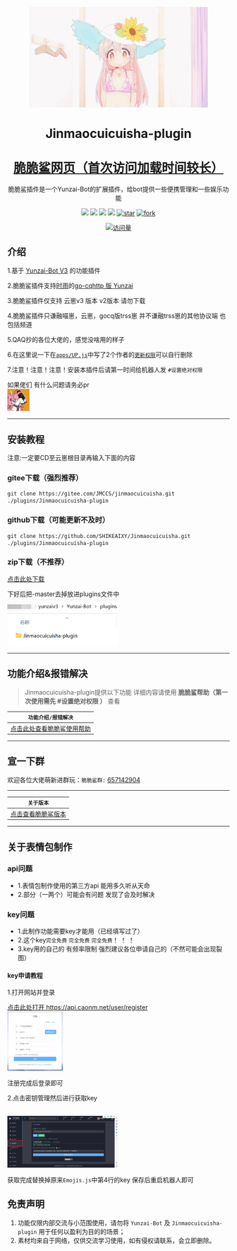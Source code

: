<div align="center">
  <br>
    <img src="resources/肾虚的脆脆鲨/可爱.gif" width="80%">

  
<h1>Jinmaocuicuisha-plugin</h1>


# [脆脆鲨网页（首次访问加载时间较长）](https://xyccs.netlify.app)
脆脆鲨插件是一个Yunzai-Bot的扩展插件，给bot提供一些便携管理和一些娱乐功能


</div>
<div align="center">

[![](https://img.shields.io/badge/version-v1.5-LightPink)](https://gitee.com/JMCCS/jinmaocuicuisha/blob/master/Plugin%20version.md)
[![](https://img.shields.io/badge/Author-脆脆鲨-red)](https://gitee.com/JMCCS)
[![](https://img.shields.io/badge/Author-小雨-red)](https://gitee.com/SHIKEAIXY)
[![](https://img.shields.io/badge/Yunzai-3.0-yellow)](https://gitee.com/Le-niao/Yunzai-Bot)
<a href='https://gitee.com/JMCCS/jinmaocuicuisha/stargazers'><img src='https://gitee.com/JMCCS/jinmaocuicuisha/badge/star.svg?theme=dark' alt='star'></img></a>
<a href='https://gitee.com/JMCCS/jinmaocuicuisha/members'><img src='https://gitee.com/JMCCS/jinmaocuicuisha/badge/fork.svg?theme=dark' alt='fork'></img></a>

[![访问量](https://profile-counter.glitch.me/jinmaocuicuisha/count.svg)](https://gitee.com/JMCCS/jinmaocuicuisha.git)

</div>


## 介绍

1.基于 [Yunzai-Bot V3](https://gitee.com/Le-niao/Yunzai-Bot) 的功能插件

2.脆脆鲨插件支持[时雨](https://gitee.com/TimeRainStarSky)的[go-cqhttp 版 Yunzai](https://gitee.com/TimeRainStarSky/Yunzai)

3.脆脆鲨插件仅支持 云崽v3 版本 v2版本 请勿下载

4.脆脆鲨插件只谦融喵崽，云崽，gocq版trss崽 并不谦融trss崽的其他协议端 也包括频道

5.QAQ抄的各位大佬的，感觉没啥用的样子

6.在这里说一下在[`apps/UP.js`](https://gitee.com/JMCCS/jinmaocuicuisha/blob/master/apps/UP.js)中写了2个作者的[`更新权限`](https://gitee.com/JMCCS/jinmaocuicuisha/blob/master/resources/%E8%82%BE%E8%99%9A%E7%9A%84%E8%84%86%E8%84%86%E9%B2%A8/up%E6%9D%83%E9%99%90.png)可以自行删除

7.注意！注意！注意！安装本插件后请第一时间给机器人发 `#设置绝对权限`

  如果佬们 有什么问题请务必pr
<br>
    <img src="resources/肾虚的脆脆鲨/可爱吗.gif" width="10%">

---

## 安装教程

注意:一定要CD至云崽根目录再输入下面的内容

### gitee下载（强烈推荐）
```
git clone https://gitee.com/JMCCS/jinmaocuicuisha.git ./plugins/Jinmaocuicuisha-plugin
```
### github下载（可能更新不及时）
```
git clone https://github.com/SHIKEAIXY/Jinmaocuicuisha.git ./plugins/Jinmaocuicuisha-plugin
```
### zip下载（不推荐）

[点击此处下载](https://gitee.com/JMCCS/jinmaocuicuisha/repository/archive/master.zip)

下好后把-master去掉放进plugins文件中
<br>
    <img src="resources/肾虚的脆脆鲨/ljjc.png" width="50%">

---

## 功能介绍&报错解决

> Jinmaocuicuisha-plugin提供以下功能
> 详细内容请使用 **脆脆鲨帮助（第一次使用需先 #设置绝对权限 ）**  查看

| `功能介绍/报错解决`|
| ------------- |
|[点击此处查看脆脆鲨使用帮助](https://gitee.com/JMCCS/jinmaocuicuisha/blob/master/Plugin%20function.md)|

---
 
## 宣一下群
欢迎各位大佬萌新进群玩：`脆脆鲨群:` [657142904](https://jq.qq.com/?_wv=1027&k=PrOc8Qp4)

---

| `关于版本`|
| ------------- |
|[点击查看脆脆鲨版本](https://gitee.com/JMCCS/jinmaocuicuisha/blob/master/Plugin%20version.md)|

---

## 关于表情包制作

### api问题

- 1.表情包制作使用的第三方api 能用多久听从天命
- 2.部分（一两个）可能会有问题 发现了会及时解决

### key问题

- 1.此制作功能需要key才能用（已经填写过了）
- 2.这个key`完全免费` `完全免费` `完全免费`！ ！ ！
- 3.key用的自己的 有频率限制 强烈建议各位申请自己的（不然可能会出现裂图）

#### key申请教程

1.打开网站并登录

[点击此处打开 https://api.caonm.net/user/register ](https://api.caonm.net/user/register)
<br>
    <img src="resources/肾虚的脆脆鲨/注册.png" width="25%">

注册完成后登录即可

2.点击密钥管理然后进行获取key

<br>
    <img src="resources/肾虚的脆脆鲨/管理.png" width="50%">

获取完成替换掉原来`Emojis.js`中第4行的key 保存后重启机器人即可

## 免责声明

1. 功能仅限内部交流与小范围使用，请勿将 `Yunzai-Bot` 及 `Jinmaocuicuisha-plugin` 用于任何以盈利为目的的场景；
2. 素材均来自于网络，仅供交流学习使用，如有侵权请联系，会立即删除。

